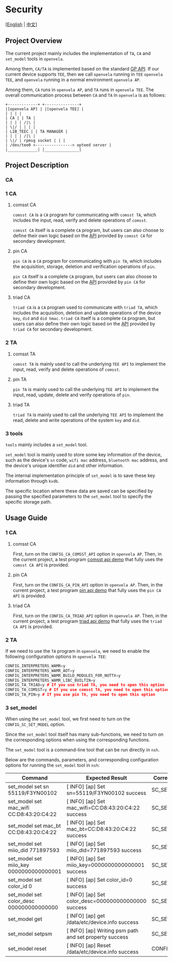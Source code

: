 # Security

[[English](./README.md) | [中文](./README_zh-cn.md)]

## Project Overview

The current project mainly includes the implementation of `TA`, `CA` and `set_model` tools in `openvela`.

Among them, `CA/TA` is implemented based on the standard [GP API](https://globalplatform.org/specs-library/tee-internal-core-api-specification). If our current device supports `TEE`, then we call `openvela` running in `TEE` `openvela TEE`, and `openvela` running in a normal environment `openvela AP`.

Among them, `CA` runs in `openvela AP`, and `TA` runs in `openvela TEE`.
The overall communication process between `CA` and `TA` in `openvela` is as follows:

```log
+-------------+ +---------------+
|[openvela AP] | |[openvela TEE] |
| | | |
| CA | | TA |
| | | | /|\ |
| \|/ | | | |
| LIB_TEEC | | TA MANAGER |
| | | | /|\ |
| \|/ | rpmsg socket | | |
| /dev/tee0 <----------------> opteed server |
|_____________| |_______________|
```

## Project Description

### CA

### 1 CA

1. comsst CA

    `comsst CA` is a `CA` program for communicating with `comsst TA`, which includes the input, read, verify and delete operations of `comsst`.

    `comsst CA` itself is a complete `CA` program, but users can also choose to define their own logic based on the [API](include/comsst_ca_api.h) provided by `comsst CA` for secondary development.

2. pin CA

    `pin CA` is a `CA` program for communicating with `pin TA`, which includes the acquisition, storage, deletion and verification operations of `pin`.

    `pin CA` itself is a complete `CA` program, but users can also choose to define their own logic based on the [API](include/pin_ca_api.h) provided by `pin CA` for secondary development.

3. triad CA

    `triad CA` is a `CA` program used to communicate with `triad TA`, which includes the acquisition, deletion and update operations of the device `key`, `did` and `did hmac`.
    `triad CA` itself is a complete `CA` program, but users can also define their own logic based on the [API](include/triad_ca_api.h) provided by `triad CA` for secondary development.

### 2 TA

1. comsst TA

    `comsst TA` is mainly used to call the underlying `TEE API` to implement the input, read, verify and delete operations of `comsst`.

2. pin TA

    `pin TA` is mainly used to call the underlying `TEE API` to implement the input, read, update, delete and verify operations of `pin`.

3. triad TA

    `triad TA` is mainly used to call the underlying `TEE API` to implement the read, delete and write operations of the system `key` and `did`.

### 3 tools

`tools` mainly includes a `set_model` tool.

`set_model` tool is mainly used to store some key information of the device, such as the device's `sn` code, `wifi mac` address, `bluetooth mac` address, and the device's unique identifier `did` and other information.

The internal implementation principle of `set_model` is to save these key information through `kvdb`.

The specific location where these data are saved can be specified by passing the specified parameters to the `set_model` tool to specify the specific storage path.

## Usage Guide

### 1 CA

1. comsst CA

    First, turn on the `CONFIG_CA_COMSST_API` option in `openvela AP`.
    Then, in the current project, a test program [comsst api demo](ca/comsst/comsst_test.c) that fully uses the `comsst CA API` is provided.

2. pin CA

    First, turn on the `CONFIG_CA_PIN_API` option in `openvela AP`.
    Then, in the current project, a test program [pin api demo](ca/pin/pin_test.c) that fully uses the `pin CA API` is provided.

3. triad CA

    First, turn on the `CONFIG_CA_TRIAD_API` option in `openvela AP`.
    Then, in the current project, a test program [triad api demo](ca/triad/triad_test.c) that fully uses the `triad CA API` is provided.

### 2 TA

If we need to use the `TA` program in `openvela`, we need to enable the following configuration options in `openvela TEE`:

```cpp
CONFIG_INTERPRETERS_WAMR=y
CONFIG_INTERPRETERS_WAMR_AOT=y
CONFIG_INTERPRETERS_WAMR_BUILD_MODULES_FOR_NUTTX=y
CONFIG_INTERPRETERS_WAMR_LIBC_BUILTIN=y
CONFIG_TA_TRIAD=y # If you use triad TA, you need to open this option
CONFIG_TA_COMSST=y # If you use comsst TA, you need to open this option
CONFIG_TA_PIN=y # If you use pin TA, you need to open this option
```

### 3 set_model

When using the `set_model` tool, we first need to turn on the `CONFIG_SC_SET_MODEL` option.

Since the `set_model` tool itself has many sub-functions, we need to turn on the corresponding options when using the corresponding functions.

The `set_model` tool is a command-line tool that can be run directly in `nsh`.

Below are the commands, parameters, and corresponding configuration options for running the `set_model` tool in `nsh`:

| Command | Expected Result | Corresponding Configuration Options |
| --  | --      | --           |
| set_model set sn 55119/F3YN00102 | [  INFO] [ap] Set sn=55119/F3YN00102 success | SC_SET_MODEL_PRODUCT_ID |
| set_model set mac_wifi CC:D8:43:20:C4:22 | [  INFO] [ap] Set mac_wifi=CC:D8:43:20:C4:22 success | SC_SET_MODEL_PRODUCT_HARDWARE |
| set_model set mac_bt CC:D8:43:20:C4:22 | [  INFO] [ap] Set mac_bt=CC:D8:43:20:C4:22 success | SC_SET_MODEL_PRODUCT_HARDWARE |
| set_model set miio_did 771897593 | [  INFO] [ap] Set miio_did=771897593 success | SC_SET_MODEL_PRODUCT_APP_ID |
| set_model set miio_key 0000000000000001 | [  INFO] [ap] Set miio_key=0000000000000001 success | SC_SET_MODEL_PRODUCT_ID |
| set_model set color_id 0 | [  INFO] [ap] Set color_id=0 success | SC_SET_MODEL_PRIORITY |
| set_model set color_desc 000000000000000 | [  INFO] [ap] Set color_desc=000000000000000 success | SC_SET_MODEL_PRIORITY |
| set_model get | [  INFO] [ap] get /data/etc/device.info success | SC_SET_MODEL_PRIORITY |
| set_model setpsm | [  INFO] [ap] Writing psm path and set property success | SC_SET_MODEL_MIIO_PSM_PATH |
| set_model reset | [  INFO] [ap] Reset /data/etc/device.info success | CONFIG_SC_SET_MODEL |